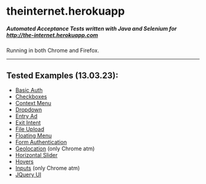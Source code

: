# theinternet.herokuapp
##### Automated Acceptance Tests written with Java and Selenium for http://the-internet.herokuapp.com
Running in both Chrome and Firefox.

---
## Tested Examples (13.03.23):
- [Basic Auth](https://the-internet.herokuapp.com/basic_auth)
- [Checkboxes](https://the-internet.herokuapp.com/checkboxes)
- [Context Menu](https://the-internet.herokuapp.com/context_menu)
- [Dropdown](https://the-internet.herokuapp.com/dropdown)
- [Entry Ad](https://the-internet.herokuapp.com/entry_ad)
- [Exit Intent](https://the-internet.herokuapp.com/exit_intent)
- [File Upload](https://the-internet.herokuapp.com/upload)
- [Floating Menu](https://the-internet.herokuapp.com/floating_menu)
- [Form Authentication](https://the-internet.herokuapp.com/login)
- [Geolocation](https://the-internet.herokuapp.com/geolocation) (only Chrome atm)
- [Horizontal Slider](https://the-internet.herokuapp.com/horizontal_slider)
- [Hovers](https://the-internet.herokuapp.com/hovers)
- [Inputs](https://the-internet.herokuapp.com/inputs) (only Chrome atm)
- [JQuery UI](https://the-internet.herokuapp.com/jqueryui/menu)

